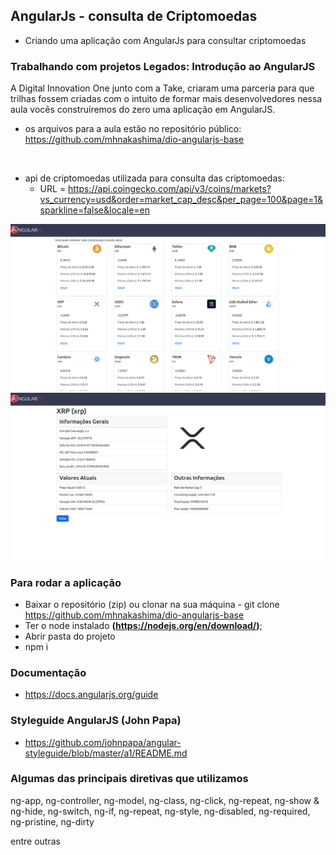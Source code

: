 ## AngularJs - consulta de Criptomoedas
- Criando uma aplicação com AngularJs para consultar criptomoedas

### Trabalhando com projetos Legados: Introdução ao AngularJS

A Digital Innovation One junto com a Take, criaram uma parceria
para que trilhas fossem criadas com o intuito de formar mais desenvolvedores
nessa aula vocês construíremos do zero uma aplicação em AngularJS.

- os arquivos para a aula estão no repositório público:
https://github.com/mhnakashima/dio-angularjs-base

<br>

- api de criptomoedas utilizada para consulta das criptomoedas:
    - URL = https://api.coingecko.com/api/v3/coins/markets?vs_currency=usd&order=market_cap_desc&per_page=100&page=1&sparkline=false&locale=en


![Alt text](./assets/image.png)
![Alt text](./assets/image-detail.png)

### Para rodar a aplicação

- Baixar o repositório (zip) ou clonar na sua máquina - git clone https://github.com/mhnakashima/dio-angularjs-base
- Ter o node instalado **(https://nodejs.org/en/download/)**;
- Abrir pasta do projeto
- npm i

### Documentação

- https://docs.angularjs.org/guide

### Styleguide AngularJS (John Papa)
- https://github.com/johnpapa/angular-styleguide/blob/master/a1/README.md

### Algumas das principais diretivas que utilizamos
 
ng-app, ng-controller, ng-model, ng-class, ng-click, ng-repeat, ng-show & ng-hide, ng-switch, ng-if, ng-repeat, ng-style, ng-disabled, ng-required, ng-pristine, ng-dirty 

entre outras

